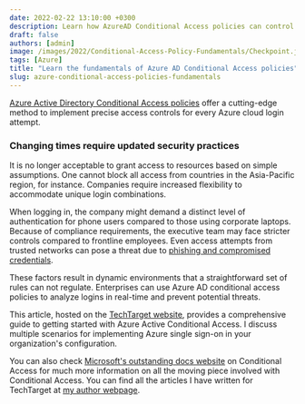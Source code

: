 ```yaml
---
date: 2022-02-22 13:10:00 +0300
description: Learn how AzureAD Conditional Access policies can control multi-factor authentication SSO attempts to the Azure cloud.
draft: false
authors: [admin]
image: /images/2022/Conditional-Access-Policy-Fundamentals/Checkpoint.jpg
tags: [Azure]
title: "Learn the fundamentals of Azure AD Conditional Access policies"
slug: azure-conditional-access-policies-fundamentals
---
```


[Azure Active Directory Conditional Access policies](https://docs.microsoft.com/en-us/azure/active-directory/conditional-access/concept-conditional-access-policy-common/?WT.mc_id=CDM-MVP-5004073) offer a cutting-edge method to implement precise access controls for every Azure cloud login attempt.

### Changing times require updated security practices

It is no longer acceptable to grant access to resources based on simple assumptions. One cannot block all access from countries in the Asia-Pacific region, for instance. Companies require increased flexibility to accommodate unique login combinations.

When logging in, the company might demand a distinct level of authentication for phone users compared to those using corporate laptops. Because of compliance requirements, the executive team may face stricter controls compared to frontline employees. Even access attempts from trusted networks can pose a threat due to [phishing and compromised credentials](https://www.techtarget.com/searchsecurity/tip/Nine-email-security-features-to-help-prevent-phishing-attacks).

These factors result in dynamic environments that a straightforward set of rules can not regulate. Enterprises can use Azure AD conditional access policies to analyze logins in real-time and prevent potential threats.

This article, hosted on the [TechTarget website](https://www.techtarget.com/searchwindowsserver/tutorial/Build-your-knowledge-of-Azure-AD-conditional-access-policies), provides a comprehensive guide to getting started with Azure Active Conditional Access. I discuss multiple scenarios for implementing Azure single sign-on in your organization's configuration.

You can also check [Microsoft's outstanding docs website](https://docs.microsoft.com/en-us/azure/active-directory/conditional-access/overview/?WT.mc_id=CDM-MVP-5004073) on Conditional Access for much more information on all the moving piece involved with Conditional Access. You can find all the articles I have written for TechTarget at [my author webpage](https://www.techtarget.com/contributor/Mike-Kanakos).
